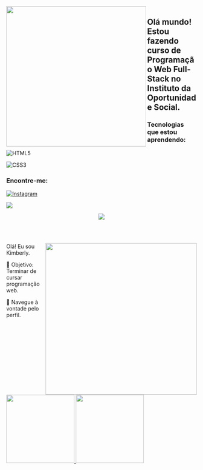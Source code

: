 <img align="left" src="https://github.com/KimininCero/KimininCero/assets/147115188/2e020f63-ad61-4809-bd73-064c0babc063" width="370px" heigth="420px">

## Olá mundo! Estou fazendo curso de Programação Web Full-Stack no Instituto da Oportunidade Social.

### Tecnologias que estou aprendendo:

![HTML5](https://img.shields.io/badge/html5-%23E34F26.svg?style=for-the-badge&logo=html5&logoColor=white) 

![CSS3](https://img.shields.io/badge/css3-%231572B6.svg?style=for-the-badge&logo=css3&logoColor=white)



### Encontre-me:

<a href="https://www.instagram.com/KimininKim/">
  
![Instagram](https://img.shields.io/badge/Instagram-%23E4405F.svg?style=for-the-badge&logo=Instagram&logoColor=white)

</a>

<a href="https://www.linkedin.com/in/kimberly-cristina-escobar-rodrigues-2635982b3" target="_blank">

  <img loading="lazy" src="https://img.shields.io/badge/-LinkedIn-%230077B5?style=for-the-badge&logo=linkedin&logoColor=white" target="_blank"></a>

<a href="">

<div align="center"> 

 <a href="https://github.com/MarquinCss/github-readme-stats"><img align="center" src="https://github-readme-stats.vercel.app/api/top-langs/?username=KimininCero&layout=compact&theme=dark&hide_border=true" /></a> 

</img>

</div>

<br> <br>

<img src="https://raw.githubusercontent.com/MicaelliMedeiros/micaellimedeiros/master/image/computer-illustration.png" min-width="400px" max-width="400px" width="400px" align="right">

<p align="left"> 
  Olá! Eu sou Kimberly.
</p>

<p align="left">
 
  🦄 Objetivo: Terminar de cursar programação web.
</p>

<p align="left">
</p>

<p align="left">
  💌 Navegue à vontade pelo perfil.
</p>

<div>
<a href="https://github.com/KimininCero">
  
<img loading="lazy" height="180em" src="https://github-readme-stats.vercel.app/api/top-langs/?KimininCero&layout=compact&langs_count=7&theme=dracula"/>

<img loading="lazy" height="180em" src="https://github-readme-stats.vercel.app/api?KimininCero&show_icons=true&theme=dracula&include_all_commits=true&count_private=true"/>

</div>

</img>
